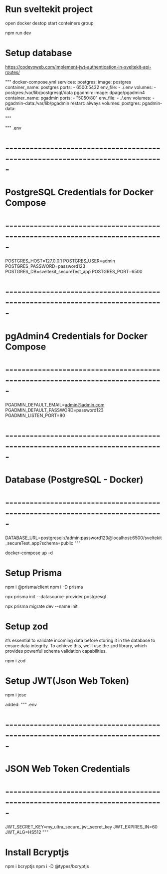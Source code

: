 # Run sveltekit project
open docker destop start conteiners group

npm run dev

# Setup database
https://codevoweb.com/implement-jwt-authentication-in-sveltekit-api-routes/

""" docker-compose.yml
services:
  postgres:
    image: postgres
    container_name: postgres
    ports:
      - 6500:5432
    env_file:
      - ./.env
    volumes:
      - postgres:/var/lib/postgresql/data
  pgadmin:
    image: dpage/pgadmin4
    container_name: pgadmin
    ports:
      - "5050:80"
    env_file:
      - ./.env
    volumes:
      - pgadmin-data:/var/lib/pgadmin
    restart: always
volumes:
  postgres:
  pgadmin-data:

"""

""" .env
# -----------------------------------------------------------------------------
# PostgreSQL Credentials for Docker Compose
# -----------------------------------------------------------------------------
POSTGRES_HOST=127.0.0.1
POSTGRES_USER=admin
POSTGRES_PASSWORD=password123
POSTGRES_DB=sveltekit_secureTest_app
POSTGRES_PORT=6500

# -----------------------------------------------------------------------------
# pgAdmin4 Credentials for Docker Compose
# -----------------------------------------------------------------------------
PGADMIN_DEFAULT_EMAIL=admin@admin.com
PGADMIN_DEFAULT_PASSWORD=password123
PGADMIN_LISTEN_PORT=80


# -----------------------------------------------------------------------------
# Database (PostgreSQL - Docker)
# -----------------------------------------------------------------------------
DATABASE_URL=postgresql://admin:password123@localhost:6500/sveltekit_secureTest_app?schema=public
"""

docker-compose up -d

# Setup Prisma
npm i @prisma/client 
npm i -D prisma

npx prisma init --datasource-provider postgresql

npx prisma migrate dev --name init

# Setup zod
it’s essential to validate incoming data before storing it in the database to ensure data integrity. To achieve this, we’ll use the zod library, which provides powerful schema validation capabilities.

npm i zod

# Setup JWT(Json Web Token)
npm i jose

added:
""" .env
# -----------------------------------------------------------------------------
# JSON Web Token Credentials
# -----------------------------------------------------------------------------
JWT_SECRET_KEY=my_ultra_secure_jwt_secret_key
JWT_EXPIRES_IN=60
JWT_ALG=HS512
"""

# Install Bcryptjs
npm i bcryptjs 
npm i -D @types/bcryptjs